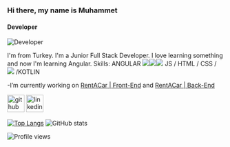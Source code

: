 ### Hi there, my name is Muhammet
#### Developer
![Developer](https://encrypted-tbn0.gstatic.com/images?q=tbn:ANd9GcQUYt4k-ZIbakIlAb2KumaLY0ZJZ42XmvyFHg&usqp=CAU)

I'm from Turkey. I'm a Junior Full Stack Developer. I love learning something and now I'm learning Angular.
Skills: ANGULAR  <img src="https://img.shields.io/badge/C%23-5C2D91?style=for-the-badge&logo=c-sharp&logoColor=white"></img><img src="https://img.shields.io/badge/.NET-5C2D91?style=for-the-badge&logo=.net&logoColor=white"></img><img src="https://img.shields.io/badge/.NETCore-5C2D91?style=for-the-badge&logo=.net&logoColor=white"></img> JS / HTML / CSS / 
<img src="https://img.shields.io/badge/Microsoft_SQL_Server-CC2927?style=for-the-badge&logo=microsoft-sql-server&logoColor=white"></img> /KOTLIN

-I’m currently working on [RentACar | Front-End](https://github.com/mfbilgin42/rent-a-car-project-front-end) and [RentACar | Back-End](https://github.com/mfbilgin42/RentACarProject)


[<img src='https://cdn.jsdelivr.net/npm/simple-icons@3.0.1/icons/github.svg' alt='github' height='40'>](https://github.com/mfbilgin42)  [<img src='https://cdn.jsdelivr.net/npm/simple-icons@3.0.1/icons/linkedin.svg' alt='linkedin' height='40'>](https://www.linkedin.com/in/muhammet-fethullah-1694611b1/)

[![Top Langs](https://github-readme-stats.vercel.app/api/top-langs/?username=mfbilgin42)](https://github.com/anuraghazra/github-readme-stats)
![GitHub stats](https://github-readme-stats.vercel.app/api?username=mfbilgin42&show_icons=true)  

![Profile views](https://gpvc.arturio.dev/mfbilgin42)    
